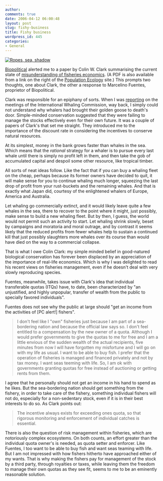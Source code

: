 ```yaml
---
author:
comments: true
date: 2006-04-12 06:00:48
layout: post
slug: fishy-business
title: Fishy business
wordpress_id: 445
categories:
- General
---
```


[![Ropes, sea, shadow](http://static.flickr.com/34/107612389_0ea6910306.jpg)](http://www.flickr.com/photos/jcherfas/107612389/)

[Biopolitical](http://biopolitical.blogspot.com/2006/04/transferable-fishing-quotas-and-equity.html) alerted me to a paper by Colin W. Clark summarising the current state of [misunderstanding of fisheries economics](http://springerlink.metapress.com/media/c5v8d08eyr5rqw5c8g8h/contributions/l/6/6/1/l661p27v18813205_html/fulltext.html). (A PDF is also available from a link on the right of the [Population Ecology](http://springerlink.metapress.com/(sz0cezaa3nvguf55eewfyjql)/app/home/contribution.asp?referrer=parent&backto=issue,3,14;journal,2,24;linkingpublicationresults,1:103139,1) site.) This prompts two thoughts, one about Clark, the other a response to Marcelino Fuentes, proprietor of Biopolitical.

Clark was responsible for an epiphany of sorts. When I was [reporting](http://www.amazon.co.uk/exec/obidos/redirect?tag=ws%26link_code=xm2%26camp=2025%26creative=165953%26path=http://www.amazon.co.uk/gp/redirect.html%253fASIN=0140118446%2526tag=ws%2526lcode=xm2%2526cID=2025%2526ccmID=165953%2526location=/o/ASIN/0140118446%25253FSubscriptionId=02ZH6J1W0649DTNS6002) on the meetings of the International Whaling Commission, way back, I simply could not understand why whalers had brought their golden goose to death's door. Simple-minded conservation suggested that they were failing to manage the stocks effectively even for their own future. It was a couple of papers of Clark's that set me straight. They introduced me to the importance of the discount rate in considering the incentives to conserve natural resources.

At its simplest, money in the bank grows faster than whales in the sea. Which means that the _rational_ strategy for a whaler is to pursue every last whale until there is simply no profit left in them, and then take the gob of accumulated capital and despoil some other resource, like tropical timber.

All sorts of neat ideas follow. Like the fact that if you can buy a whaling fleet on the cheap, perhaps because its former owners have decided to quit, it will make sense for you to continue whaling much longer, squeezing the last drop of profit from your rust-buckets and the remaining whales. And that is exactly what Japan did, courtesy of the enlightened whalers of Europe, America and Australia.

Let whaling go commercially extinct, and it would likely leave quite a few whales in the sea, there to recover to the point where it might, just possibly, make sense to build a new whaling fleet. But by then, I guess, the world would not permit such an activity to start. Let whaling shrink slowly, beset by campaigns and moratoria and moral outrage, and by contrast it seems likely that the reduced profits from fewer whales help to sustain a continued kill that just possibly slaughters more whales over its course than would have died on the way to a commercial collapse.

That is what I owe Colin Clark: my simple minded belief in good-natured biological conservation has forever been displaced by an appreciation of the importance of real-life economics. Which is why I was delighted to read his recent views on fisheries management, even if he doesn't deal with very slowly reproducing species.

Fuentes, meanwhile, takes issue with Clark's idea that individual transferable quotas (ITQs) have, to date, been characterized by "an unjustified, and highly unpopular, transfer of wealth from the public to specially favored individuals".

Fuentes does not see why the public at large should "get an income from the activities of [PC alert!] fishers".

> I don't feel like I "own" fisheries just because I am part of a sea-bordering nation and because the official law says so. I don't feel entitled to a compensation by the new owner of a quota. Although I would prefer governments to give the quotas to me for free and I am a little envious of the sudden wealth of the actual recipients, five minutes from now I will have forgotten my misfortune and I will go on with my life as usual. I want to be able to buy fish. I prefer that the operation of fisheries is managed and financed privately and not by tax money. I want seas teeming with life. So, I am ok with governments granting quotas for free instead of auctioning or getting rents from them.
> 
> 

I agree that he personally should not get an income in his hand to spend as he likes. But the sea-bordering nation should get something from the fishery, in order to take care of the fishery, something individual fishers will not do, especially for a non-sedentary stock, even if it is in their best interests to do so. As Clark points out:

> The incentive always exists for exceeding ones quota, so that rigorous monitoring and enforcement of individual catches is essential.
> 
> 

There is also the question of risk management within fisheries, which are notoriously complex ecosystems. On both counts, an effort greater than the individual quota owner's is needed, as quota setter and enforcer. Like Fuentes, I too want to be able to buy fish and want seas teaming with life. But I am not impressed with how fishers hitherto have approached either of my wants. That is why making the fishers pay for management of the stock by a third party, through royalties or taxes, while leaving them the freedom to manage their own quotas as they see fit, seems to me to be an eminently reasonable solution.


